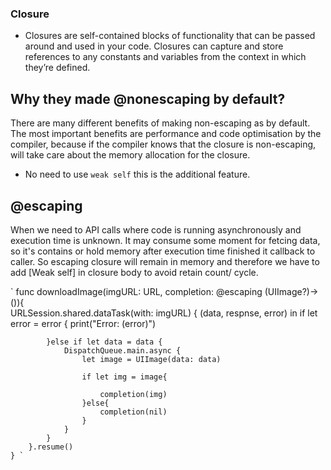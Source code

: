 ### Closure

- Closures are self-contained blocks of functionality that can be passed around and used in your code. Closures can capture and store references to any constants and variables from the context in which they’re defined.


## Why they made @nonescaping by default?

There are many different benefits of making non-escaping as by default. The most important benefits are performance and code optimisation by the compiler, because if the compiler knows that the closure is non-escaping, will take care about the memory allocation for the closure.

-  No need to use ` weak self ` this is the additional feature.

## @escaping


When we need to API calls where code is running asynchronously and execution time is unknown. It may consume some moment for fetcing data, so it's contains or hold memory after execution time finished it callback to caller. 
So escaping closure will remain in memory and therefore we have to add [Weak self] in closure body to avoid retain count/ cycle.

`
 func downloadImage(imgURL: URL, completion: @escaping (UIImage?)->()){        
        URLSession.shared.dataTask(with: imgURL) { (data, respnse, error) in
            if let error = error {
                print("Error: \(error)")
                
            }else if let data = data {
                DispatchQueue.main.async {
                    let image = UIImage(data: data)
                    
                    if let img = image{
                        
                        completion(img)
                    }else{
                        completion(nil)
                    }
                }
            }
        }.resume()
    } `
